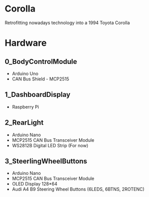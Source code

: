 # Corolla
Retrofitting nowadays technology into a 1994 Toyota Corolla

# Hardware

## 0_BodyControlModule
- Arduino Uno
- CAN Bus Shield - MCP2515

## 1_DashboardDisplay
- Raspberry Pi

## 2_RearLight
- Arduino Nano 
- MCP2515 CAN Bus Transceiver Module
- WS2812B Digital LED Strip (For now)

## 3_SteerlingWheelButtons
- Arduino Nano 
- MCP2515 CAN Bus Transceiver Module
- OLED Display 128*64
- Audi A4 B9 Steering Wheel Buttons (6LEDS, 6BTNS, 2ROTENC)